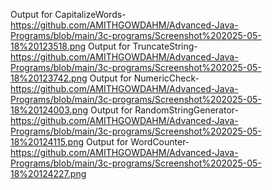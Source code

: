 Output for CapitalizeWords-https://github.com/AMITHGOWDAHM/Advanced-Java-Programs/blob/main/3c-programs/Screenshot%202025-05-18%20123518.png
Output for TruncateString-https://github.com/AMITHGOWDAHM/Advanced-Java-Programs/blob/main/3c-programs/Screenshot%202025-05-18%20123742.png
Output for NumericCheck-https://github.com/AMITHGOWDAHM/Advanced-Java-Programs/blob/main/3c-programs/Screenshot%202025-05-18%20124003.png
Output for RandomStringGenerator-https://github.com/AMITHGOWDAHM/Advanced-Java-Programs/blob/main/3c-programs/Screenshot%202025-05-18%20124115.png
Output for WordCounter-https://github.com/AMITHGOWDAHM/Advanced-Java-Programs/blob/main/3c-programs/Screenshot%202025-05-18%20124227.png
